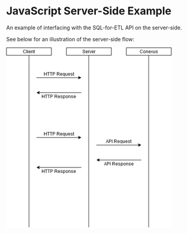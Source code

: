 # JavaScript Server-Side Example

An example of interfacing with the SQL-for-ETL API on the server-side.

See below for an illustration of the server-side flow:

![Server-Side Flow](https://raw.githubusercontent.com/ConexusAI/SQL-for-ETL-SDK/main/doc/server-side-flow.png)
